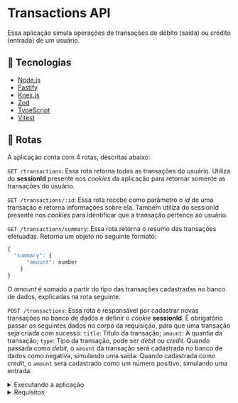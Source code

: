 # Transactions API

Essa aplicação simula operações de transações de débito (saída) ou crédito (entrada) de um usuário.

## :rocket: Tecnologias

- [Node.js](https://nodejs.org/en)
- [Fastify](https://fastify.dev/)
- [Knex.js](https://knexjs.org/)
- [Zod](https://zod.dev/)
- [TypeScript](https://www.typescriptlang.org)
- [Vitest](https://vitest.dev/)
  
## :twisted_rightwards_arrows: Rotas

A aplicação conta com 4 rotas, descritas abaixo:

`GET /transactions`: Essa rota retorna todas as transações do usuário. Utiliza do **sessionId** presente nos *cookies* da aplicação para retornar somente as transações do usuário.

`GET /transactions/:id`: Essa rota recebe como parâmetro o *id* de uma transação e retorna informações sobre ela. Também utiliza do sessionId presente nos *cookies* para identificar que a transação pertence ao usuário.

`GET /transactions/summary`: Essa rota retorna o resumo das transações efetuadas. Retorna um objeto no seguinte formato: 
```js 
{
  "summary": { 
      "amount": number 
    }
}
```
O *amount* é somado a partir do tipo das transações cadastradas no banco de dados, explicadas na rota seguinte.

`POST /transactions`: Essa rota é responsável por cadastrar novas transações no banco de dados e definir o *cookie* **sessionId**. É obrigatório passar os seguintes dados no corpo da requisição, para que uma transação seja criada com sucesso: `title`: Título da transação; `amount`: A quantia da transação; `type`: Tipo da transação, pode ser *debit* ou *credit*. Quando passada como *debit*, o `amount` da transação será cadastrada no banco de dados como negativa, simulando uma saída. Quando cadastrada como *credit*, o `amount` será cadastrado como um número positivo, simulando uma entrada.

<details>
<summary>Executando a aplicação</summary>

### :information_source: Executando a aplicação

Abaixo segue as instruções para rodar a aplicação:

**1º** Comece clonando este repositório:
```bash 
git clone https://github.com/felipesanderp/ignite-node-02-rest-api.git
```

**2º** Acesse a pasta do projeto em um terminal de preferência própria:
```bash 
cd ignite-node-02-rest-api
```

**3º** Instale as dependências do projeto, com um gerenciador de pacotes de preferência própria (aqui estou utilizando o *npm*):
```bash 
npm install
```

**4º** Após terminar de instalar as dependências, execute

</details>

<details>
<summary>Requisitos</summary>

## RF

- [x] O usuário deve poder criar uma nova transação;
- [x] O usuário deve poder obter um resumo da sua conta;
- [x] O usuário deve poder listar todas as transações que já ocorreram;
- [x] O usuário deve poder visualizar uma transação única;

## RN

- [x] A transação pode ser do tipo crédito que somará ao valor total, ou débito subtrairá;
- [x] Deve ser possível identificarmos o usuário entre as requisições;
- [x] O usuário só pode visualizar transações o qual ele criou;
</details>